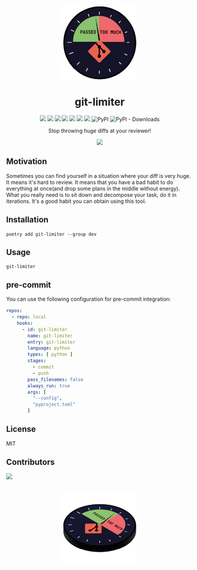 
<p align="center">
  <img width="200" height="200" src="https://github.com/skonik/git-limiter/blob/main/docs/src/assets/logo_simple.png">

<h1 align="center">
 git-limiter
</h1>

</p>


<p align="center">
  <img src="https://codecov.io/gh/skonik/git-limiter/branch/main/graph/badge.svg?token=3IAOQBZRC0">
  <img src="https://github.com/skonik/git-limiter/actions/workflows/test.yml/badge.svg">
  <img src=https://img.shields.io/badge/pre--commit-enabled-brightgreen?logo=pre-commit>
  <img src="https://results.pre-commit.ci/badge/github/skonik/git-limiter/main.svg">
  <img src="https://img.shields.io/badge/python-3.8-blue.svg">
  <img src="https://img.shields.io/badge/code%20style-black-000000.svg">
  <img src="https://img.shields.io/badge/License-MIT-yellow.svg">
  <img alt="PyPI" src="https://img.shields.io/pypi/v/git-limiter?color=green&style=plastic">
  <img alt="PyPI - Downloads" src="https://img.shields.io/pypi/dm/git-limiter?style=plastic">
</p>


<p align="center">
  Stop throwing huge diffs at your reviewer!


</p>

<p align="center">
 <a href=https://asciinema.org/a/vFSqDn1xYykAPSBhaBcvzrY8s>
  <img src=https://user-images.githubusercontent.com/50069473/230719851-c6839a73-97b1-4eae-8b7a-d18c37aa1575.gif width=600>
 </a>
</p>




## Motivation
Sometimes you can find yourself in a situation where your diff is very huge.
It means it's hard to review. It means that you have a bad habit to do everything at once(and drop some plans in the middle without energy).
What you really need is to sit down and decompose your task, do it in iterations. It's a good habit you can obtain using this tool. 

## Installation

```console
poetry add git-limiter --group dev
```

## Usage

```console
git-limiter
```


## pre-commit

You can use the following configuration for pre-commit integration:

```yaml
repos:
  - repo: local
    hooks:
      - id: git-limiter
        name: git-limiter
        entry: git-limiter
        language: python
        types: [ python ]
        stages:
          - commit
          - push
        pass_filenames: false
        always_run: true
        args: [
          "--config",
          "pyproject.toml"
        ]

```

## License
MIT

## Contributors

<a href="https://github.com/skonik/git-limiter/graphs/contributors">
  <img src="https://contrib.rocks/image?repo=skonik/git-limiter" />
</a>

## 

<p align="center">
  <img width="200" height="200" src="https://github.com/skonik/git-limiter/blob/main/docs/src/assets/logo_isometric.png">

</p>


